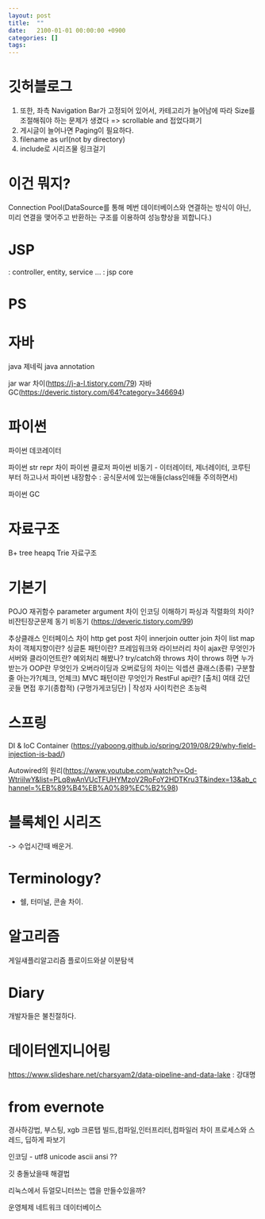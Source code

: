 ```yaml
---
layout: post
title:  ""
date:   2100-01-01 00:00:00 +0900
categories: []
tags: 
---
```


# 깃허블로그
1. 또한, 좌측 Navigation Bar가 고정되어 있어서, 카테고리가 늘어남에 따라 Size를조절해줘야 하는 문제가 생겼다 => scrollable and 접었다펴기
2. 게시글이 늘어나면 Paging이 필요하다.
3. filename as url(not by directory)
4. include로 시리즈물 링크걸기

# 이건 뭐지?
Connection Pool(DataSource를 통해 메번 데이터베이스와 연결하는 방식이 아닌, 미리 연결을 맺어주고 반환하는 구조를 이용하여 성능향상을 꾀합니다.)

# JSP
: controller, entity, service ...
: jsp core

# PS


# 자바
java 제네릭
java annotation

jar war 차이(https://j-a-l.tistory.com/79)
자바 GC(https://deveric.tistory.com/64?category=346694)

# 파이썬
파이썬 데코레이터

파이썬 str repr 차이
파이썬 클로저
파이썬 비동기 - 이터레이터, 제너레이터, 코루틴 부터 하고나서
파이썬 내장함수 : 공식문서에 있는애들(class인애들 주의하면서)

파이썬 GC

# 자료구조
B+ tree
heapq
Trie 자료구조

# 기본기
POJO
재귀함수
parameter argument 차이
인코딩 이해하기
파싱과 직렬화의 차이?
비잔틴장군문제
동기 비동기 (https://deveric.tistory.com/99)

추상클래스 인터페이스 차이
http get post 차이
innerjoin outter join 차이
list map 차이
객체지향이란?
싱글톤 패턴이란?
프레임워크와 라이브러리 차이
ajax란 무엇인가
서버와 클라이언트란?
예외처리 해봤나?
try/catch와 throws 차이
throws 하면 누가 받는가
OOP란 무엇인가
오버라이딩과 오버로딩의 차이는
익셉션 클래스(종류) 구분할줄 아는가?(체크, 언체크)
MVC 패턴이란 무엇인가
RestFul api란?
[출처] 여태 갔던 곳들 면접 후기(종합적) (구멍가게코딩단) | 작성자 사이킥런은 초능력

# 스프링
DI & IoC Container (https://yaboong.github.io/spring/2019/08/29/why-field-injection-is-bad/)

Autowired의 원리(https://www.youtube.com/watch?v=Od-WtriilwY&list=PLq8wAnVUcTFUHYMzoV2RoFoY2HDTKru3T&index=13&ab_channel=%EB%89%B4%EB%A0%89%EC%B2%98)



# 블록체인 시리즈
-> 수업시간때 배운거.

# Terminology?
- 쉘, 터미널, 콘솔 차이.

# 알고리즘
게일섀플리알고리즘
플로이드와샬
이분탐색

# Diary
개발자들은 불친절하다.

# 데이터엔지니어링
https://www.slideshare.net/charsyam2/data-pipeline-and-data-lake : 강대명

# from evernote
경사하강법, 부스팅, xgb
크론탭
빌드,컴파일,인터프리터,컴파일러 차이
프로세스와 스레드, 딥하게 파보기




인코딩 - utf8 unicode ascii ansi ??



깃 충돌났을때 해결법

리눅스에서 듀얼모니터쓰는 앱을 만들수있을까?

운영체제
네트워크
데이터베이스
